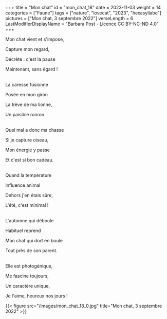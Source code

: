 +++
title = "Mon chat"
id = "mon_chat_18"
date = 2023-11-03
weight = 14
categories = ["Faune"]
tags = ["nature", "lovecat", "2023", "hexasyllabe"]
pictures = ["Mon chat, 3 septembre 2022"]
verseLength = 6
LastModifierDisplayName = "Barbara Post - Licence CC BY-NC-ND 4.0"
+++

Mon chat vient et s'impose,

Capture mon regard,

Décrète : c'est la pause

Maintenant, sans égard !

 \
La caresse fusionne

Posée en mon giron

La trève de ma lionne,

Un paisible ronron.

 \
Quel mal a donc ma chasse

Si je capture oiseau,

Mon énergie y passe

Et c'est si bon cadeau.

 \
Quand la température

Influence animal

Dehors j'en étais sûre,

L'été, c'est minimal !

 \
L'automne qui déboule

Habituel reprend

Mon chat qui dort en boule

Tout près de son parent.

 \
Elle est photogénique,

Me fascine toujours,

Un caractère unique,

Je l'aime, heureux nos jours !

{{< figure src="/images/mon_chat_18_0.jpg" title="Mon chat, 3 septembre 2022" >}}
